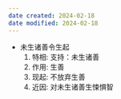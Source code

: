 ```yaml
---
date created: 2024-02-18
date modified: 2024-02-18
---
```

- 未生诸善令生起
    1. 特相: 支持：未生诸善
    2. 作用: 生善
    3. 现起: 不放弃生善
    4. 近因: 对未生诸善生悚惧智
